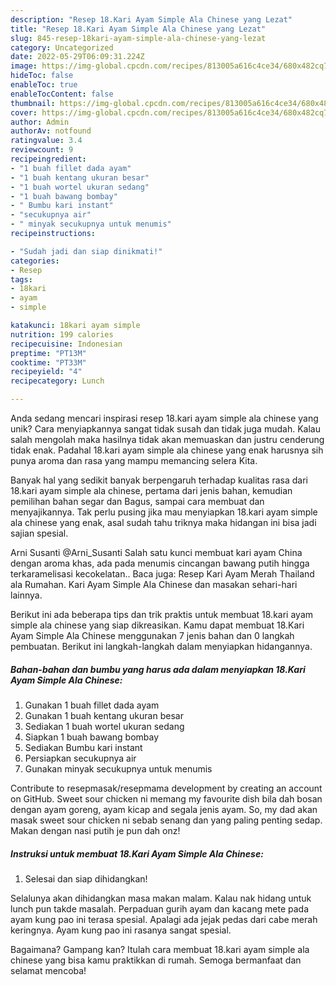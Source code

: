 ```yaml
---
description: "Resep 18.Kari Ayam Simple Ala Chinese yang Lezat"
title: "Resep 18.Kari Ayam Simple Ala Chinese yang Lezat"
slug: 845-resep-18kari-ayam-simple-ala-chinese-yang-lezat
category: Uncategorized
date: 2022-05-29T06:09:31.224Z
image: https://img-global.cpcdn.com/recipes/813005a616c4ce34/680x482cq70/18kari-ayam-simple-ala-chinese-foto-resep-utama.jpg
hideToc: false
enableToc: true
enableTocContent: false
thumbnail: https://img-global.cpcdn.com/recipes/813005a616c4ce34/680x482cq70/18kari-ayam-simple-ala-chinese-foto-resep-utama.jpg
cover: https://img-global.cpcdn.com/recipes/813005a616c4ce34/680x482cq70/18kari-ayam-simple-ala-chinese-foto-resep-utama.jpg
author: Admin
authorAv: notfound
ratingvalue: 3.4
reviewcount: 9
recipeingredient:
- "1 buah fillet dada ayam"
- "1 buah kentang ukuran besar"
- "1 buah wortel ukuran sedang"
- "1 buah bawang bombay"
- " Bumbu kari instant"
- "secukupnya air"
- " minyak secukupnya untuk menumis"
recipeinstructions:

- "Sudah jadi dan siap dinikmati!"
categories:
- Resep
tags:
- 18kari
- ayam
- simple

katakunci: 18kari ayam simple 
nutrition: 199 calories
recipecuisine: Indonesian
preptime: "PT13M"
cooktime: "PT33M"
recipeyield: "4"
recipecategory: Lunch

---
```





Anda sedang mencari inspirasi resep 18.kari ayam simple ala chinese yang unik? Cara menyiapkannya sangat tidak susah dan tidak juga mudah. Kalau salah mengolah maka hasilnya tidak akan memuaskan dan justru cenderung tidak enak. Padahal 18.kari ayam simple ala chinese yang enak harusnya sih punya aroma dan rasa yang mampu memancing selera Kita.





Banyak hal yang sedikit banyak berpengaruh terhadap kualitas rasa dari 18.kari ayam simple ala chinese, pertama dari jenis bahan, kemudian pemilihan bahan segar dan Bagus, sampai cara membuat dan menyajikannya. Tak perlu pusing jika mau menyiapkan 18.kari ayam simple ala chinese yang enak,      asal sudah tahu triknya maka hidangan ini bisa jadi sajian spesial.














Arni Susanti @Arni_Susanti Salah satu kunci membuat kari ayam China dengan aroma khas, ada pada menumis cincangan bawang putih hingga terkaramelisasi kecokelatan.. Baca juga: Resep Kari Ayam Merah Thailand ala Rumahan. Kari Ayam Simple Ala Chinese dan masakan sehari-hari lainnya.






Berikut ini ada beberapa tips dan trik praktis untuk membuat 18.kari ayam simple ala chinese yang siap dikreasikan. Kamu dapat membuat 18.Kari Ayam Simple Ala Chinese menggunakan 7 jenis bahan dan 0 langkah pembuatan. Berikut ini langkah-langkah dalam menyiapkan hidangannya.

<!--inarticleads1-->

##### Bahan-bahan dan bumbu yang harus ada dalam menyiapkan 18.Kari Ayam Simple Ala Chinese:

1. Gunakan 1 buah fillet dada ayam
1. Gunakan 1 buah kentang ukuran besar
1. Sediakan 1 buah wortel ukuran sedang
1. Siapkan 1 buah bawang bombay
1. Sediakan  Bumbu kari instant
1. Persiapkan secukupnya air
1. Gunakan  minyak secukupnya untuk menumis


Contribute to resepmasak/resepmama development by creating an account on GitHub. Sweet sour chicken ni memang my favourite dish bila dah bosan dengan ayam goreng, ayam kicap and segala jenis ayam. So, my dad akan masak sweet sour chicken ni sebab senang dan yang paling penting sedap. Makan dengan nasi putih je pun dah onz! 

<!--inarticleads2-->

##### Instruksi untuk membuat 18.Kari Ayam Simple Ala Chinese:


1. Selesai dan siap dihidangkan!

Selalunya akan dihidangkan masa makan malam. Kalau nak hidang untuk lunch pun takde masalah. Perpaduan gurih ayam dan kacang mete pada ayam kung pao ini terasa spesial. Apalagi ada jejak pedas dari cabe merah keringnya. Ayam kung pao ini rasanya sangat spesial. 

Bagaimana? Gampang kan? Itulah cara membuat 18.kari ayam simple ala chinese yang bisa kamu praktikkan di rumah. Semoga bermanfaat dan selamat mencoba!
